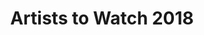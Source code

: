 ---
title: Artists to Watch 2018
publication: Vermont Art Guide
source: http://vermontartguide.com/content/artists-to-watch-2018/

---